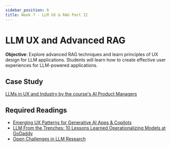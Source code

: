 ```yaml
---
sidebar_position: 6
title: Week 7 - LLM UX & RAG Part II
---
```


# LLM UX and Advanced RAG

**Objective**: Explore advanced RAG techniques and learn principles of UX design for LLM applications. Students will learn how to create effective user experiences for LLM-powered applications.

## Case Study

[LLMs in UX and Industry by the course's AI Product Managers](../case-studies/case5-industry-practices.md)

## Required Readings
- [Emerging UX Patterns for Generative AI Apps & Copilots](https://www.tidepool.so/blog/emerging-ux-patterns-for-generative-ai-apps-copilots)
- [LLM From the Trenches: 10 Lessons Learned Operationalizing Models at GoDaddy](https://www.godaddy.com/resources/news/llm-from-the-trenches-10-lessons-learned-operationalizing-models-at-godaddy)
- [Open Challenges in LLM Research](https://huyenchip.com/2023/08/16/llm-research-open-challenges.html)
